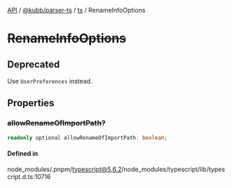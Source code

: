 [API](../../../../../packages.md) / [@kubb/parser-ts](../../../index.md) / [ts](../index.md) / RenameInfoOptions

# ~~RenameInfoOptions~~

## Deprecated

Use `UserPreferences` instead.

## Properties

### ~~allowRenameOfImportPath?~~

```ts
readonly optional allowRenameOfImportPath: boolean;
```

#### Defined in

node\_modules/.pnpm/typescript@5.6.2/node\_modules/typescript/lib/typescript.d.ts:10716
